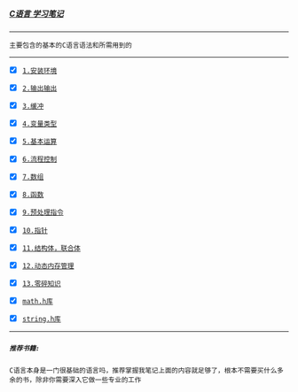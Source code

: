 ##### <a href="#top" id="top"> C语言 学习笔记 </a>
-----
`主要包含的基本的C语言语法和所需用到的`

----

- [x] [`1.安装环境`](./1.Installation-environment.md)
- [x] [`2.输出输出`](./2.input.output.md)
- [x] [`3.缓冲`](./3.buffer.md)
- [x] [`4.变量类型`](./4.variables--datatypes.md)
- [x] [`5.基本运算`](./5.arithmetic.md)
- [x] [`6.流程控制`](./6.cyclic-selective.md)
- [x] [`7.数组`](./7.array.md)
- [x] [`8.函数`](./8.function.md)
- [x] [`9.预处理指令`](./9.preprocessor-directives.md)
- [x] [`10.指针`](./10.pointer.md)
- [x] [`11.结构体，联合体`](./11.struct.md)
- [x] [`12.动态内存管理`](./12.dynamic-memory-management.md)
- [x] [`13.零碎知识`](./13.importantce.md)
- [x] [`math.h库`](./.h.math.md 	)
- [x] [`string.h库`](./.h.string.md)

 

 ----
 ##### **`推荐书籍:`**

 `C语言本身是一门很基础的语言吗，推荐掌握我笔记上面的内容就足够了，根本不需要买什么多余的书，除非你需要深入它做一些专业的工作`
 

